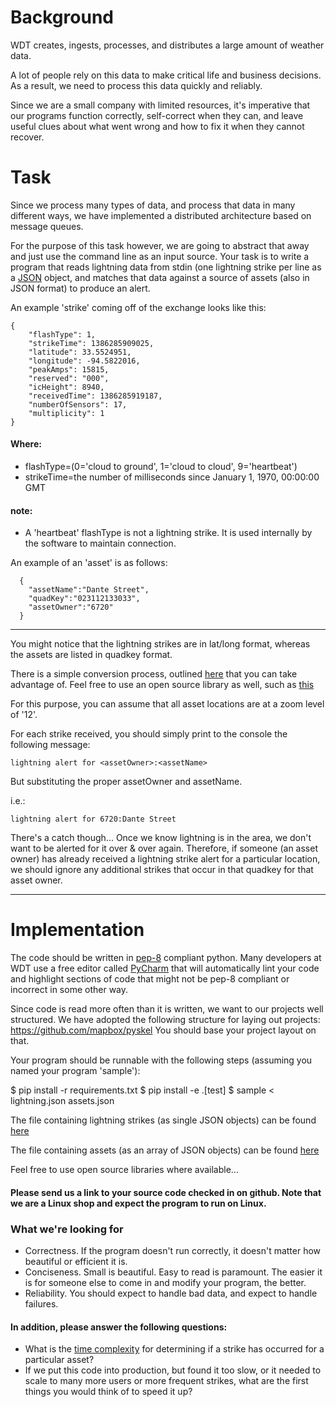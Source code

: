 # Background

WDT creates, ingests, processes, and distributes a large amount of weather data.

A lot of people rely on this data to make critical life and business decisions. As a result, we need to process this data quickly and reliably.

Since we are a small company with limited resources, it's imperative that our programs function correctly, self-correct when they can, and leave useful clues about what went wrong and how to fix it when they cannot recover.

# Task

Since we process many types of data, and process that data in many different ways, we have implemented a distributed architecture based on message queues.

For the purpose of this task however, we are going to abstract that away and just use the command line as an input source. Your task is to write a program that reads lightning data from stdin (one lightning strike per line as a [JSON](https://en.wikipedia.org/wiki/JSON) object, and matches that data against a source of assets (also in JSON format) to produce an alert.

An example 'strike' coming off of the exchange looks like this:
```
{
    "flashType": 1,
    "strikeTime": 1386285909025,
    "latitude": 33.5524951,
    "longitude": -94.5822016,
    "peakAmps": 15815,
    "reserved": "000",
    "icHeight": 8940,
    "receivedTime": 1386285919187,
    "numberOfSensors": 17,
    "multiplicity": 1
}
```

#### Where:
 - flashType=(0='cloud to ground', 1='cloud to cloud', 9='heartbeat')
 - strikeTime=the number of milliseconds since January 1, 1970, 00:00:00 GMT

#### note:
   - A 'heartbeat' flashType is not a lightning strike. It is used internally by the software to maintain connection.

An example of an 'asset' is as follows:
```
  {
    "assetName":"Dante Street",
    "quadKey":"023112133033",
    "assetOwner":"6720"
  }

```
---

You might notice that the lightning strikes are in lat/long format, whereas the assets are listed in quadkey format.

There is a simple conversion process, outlined [here](http://msdn.microsoft.com/en-us/library/bb259689.aspx) that you can take advantage of. Feel free to use an open source library as well, such as [this](https://github.com/buckhx/QuadKey)

For this purpose, you can assume that all asset locations are at a zoom level of '12'.

For each strike received, you should simply print to the console the following message:

```
lightning alert for <assetOwner>:<assetName>
```

But substituting the proper assetOwner and assetName.

i.e.:

```
lightning alert for 6720:Dante Street
```

There's a catch though... Once we know lightning is in the area, we don't want to be alerted for it over & over again. Therefore, if someone (an asset owner) has already received a lightning strike alert for a particular location, we should ignore any additional strikes that occur in that quadkey for that asset owner.

---

# Implementation

The code should be written in [pep-8](https://www.python.org/dev/peps/pep-0008/) compliant python. Many developers at WDT use a free editor called [PyCharm](https://www.jetbrains.com/pycharm/download/) that will automatically lint your code and highlight sections of code that might not be pep-8 compliant or incorrect in some other way.

Since code is read more often than it is written, we want to our projects well structured. We have adopted the following structure for laying out projects: https://github.com/mapbox/pyskel You should base your project layout on that.

Your program should be runnable with the following steps (assuming you named your program 'sample'):

$ pip install -r requirements.txt
$ pip install -e .[test]
$ sample < lightning.json assets.json

The file containing lightning strikes (as single JSON objects) can be found [here]()

The file containing assets (as an array of JSON objects) can be found [here]()

Feel free to use open source libraries where available...

#### Please send us a link to your source code checked in on github. Note that we are a Linux shop and expect the program to run on Linux.

### What we're looking for
 - Correctness. If the program doesn't run correctly, it doesn't matter how beautiful or efficient it is.
 - Conciseness. Small is beautiful. Easy to read is paramount. The easier it is for someone else to come in and modify your program, the better.
 - Reliability. You should expect to handle bad data, and expect to handle failures.

#### In addition, please answer the following questions:
 - What is the [time complexity](https://en.wikipedia.org/wiki/Time_complexity) for determining if a strike has occurred for a particular asset?
 - If we put this code into production, but found it too slow, or it needed to scale to many more users or more frequent strikes, what are the first things you would think of to speed it up?
